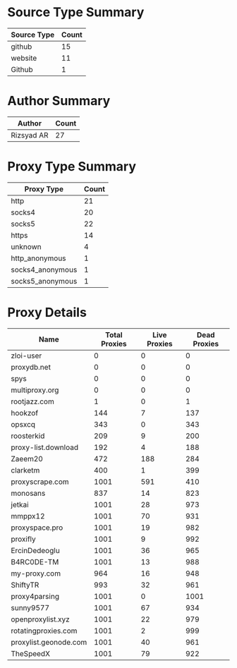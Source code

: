 # Source Type Summary

| Source Type | Count |
|-------------|-------|
| github | 15 |
| website | 11 |
| Github | 1 |


# Author Summary

| Author | Count |
|--------|-------|
| Rizsyad AR | 27 |


# Proxy Type Summary

| Proxy Type | Count |
|------------|-------|
| http | 21 |
| socks4 | 20 |
| socks5 | 22 |
| https | 14 |
| unknown | 4 |
| http_anonymous | 1 |
| socks4_anonymous | 1 |
| socks5_anonymous | 1 |


# Proxy Details

| Name | Total Proxies | Live Proxies | Dead Proxies |
|------|---------------|--------------|---------------|
| zloi-user | 0 | 0 | 0 |
| proxydb.net | 0 | 0 | 0 |
| spys | 0 | 0 | 0 |
| multiproxy.org | 0 | 0 | 0 |
| rootjazz.com | 1 | 0 | 1 |
| hookzof | 144 | 7 | 137 |
| opsxcq | 343 | 0 | 343 |
| roosterkid | 209 | 9 | 200 |
| proxy-list.download | 192 | 4 | 188 |
| Zaeem20 | 472 | 188 | 284 |
| clarketm | 400 | 1 | 399 |
| proxyscrape.com | 1001 | 591 | 410 |
| monosans | 837 | 14 | 823 |
| jetkai | 1001 | 28 | 973 |
| mmppx12 | 1001 | 70 | 931 |
| proxyspace.pro | 1001 | 19 | 982 |
| proxifly | 1001 | 9 | 992 |
| ErcinDedeoglu | 1001 | 36 | 965 |
| B4RC0DE-TM | 1001 | 13 | 988 |
| my-proxy.com | 964 | 16 | 948 |
| ShiftyTR | 993 | 32 | 961 |
| proxy4parsing | 1001 | 0 | 1001 |
| sunny9577 | 1001 | 67 | 934 |
| openproxylist.xyz | 1001 | 22 | 979 |
| rotatingproxies.com | 1001 | 2 | 999 |
| proxylist.geonode.com | 1001 | 40 | 961 |
| TheSpeedX | 1001 | 79 | 922 |
